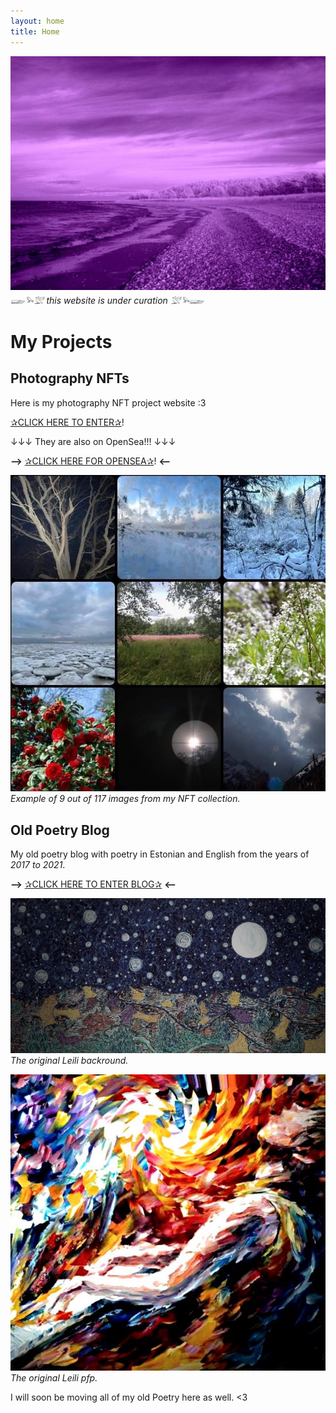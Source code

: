 ```yaml
---
layout: home
title: Home
---
```


![](/images/lillahiiumaa.png) 
*𓆃𓅩𓅛 this website is under curation 𓅛𓅩𓆃*

# My Projects

## Photography NFTs

Here is my photography NFT project website :3

[✰CLICK HERE TO ENTER✰](https://leilis.carrd.co/)! 

↓↓↓ They are also on OpenSea!!! ↓↓↓

**-->** [✰CLICK HERE FOR OPENSEA✰](https://opensea.io/collection/leilis)! **<--**

![](/images/leilisnft.png)
*Example of 9 out of 117 images from my NFT collection.*

## Old Poetry Blog

My old poetry blog with poetry in Estonian and English from the years of *2017 to 2021*.

**-->** [✰CLICK HERE TO ENTER BLOG✰](https://laternapoiss.blogspot.com/) **<--**

![](/images/leilibackround.png)
*The original Leili backround.*

![](/images/leilioldpfp.png)
*The original Leili pfp.*

I will soon be moving all of my old Poetry here as well. <3

